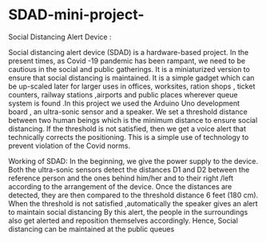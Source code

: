 # SDAD-mini-project-

Social Distancing Alert Device :

Social distancing alert device (SDAD) is a hardware-based project.  In the present times, as Covid -19 pandemic has been rampant, we need to be cautious in the social and public gatherings.  It is a miniaturized version to ensure that social distancing is maintained.  It is a simple gadget which can be up-scaled later for larger uses in offices, worksites, ration shops , ticket counters, railway stations ,airports and public places wherever queue system is found .In this project we used the Arduino Uno development board , an ultra-sonic sensor and a speaker. We set a threshold distance between two human beings which is the minimum distance to ensure social distancing. If the threshold is not satisfied, then we get a voice alert that technically corrects the positioning. This is a simple use of technology to prevent violation of the Covid norms.


Working of SDAD:
	In the beginning, we give the power supply to the device.
	Both the ultra-sonic sensors detect the distances D1 and D2 between the reference person and the ones behind him/her and to their right /left according to the arrangement of the device.
	Once the distances are detected, they are then compared to the threshold distance 6 feet (180 cm).
	When the threshold is not satisfied ,automatically the speaker gives an alert to maintain social distancing
	By this alert, the people in the surroundings also get alerted and reposition themselves accordingly.
	Hence, Social distancing can be maintained at the public queues
